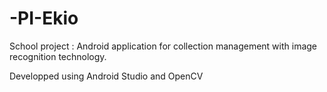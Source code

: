 # -PI-Ekio
School project : Android application for collection management with image recognition technology.

Developped using Android Studio and OpenCV
